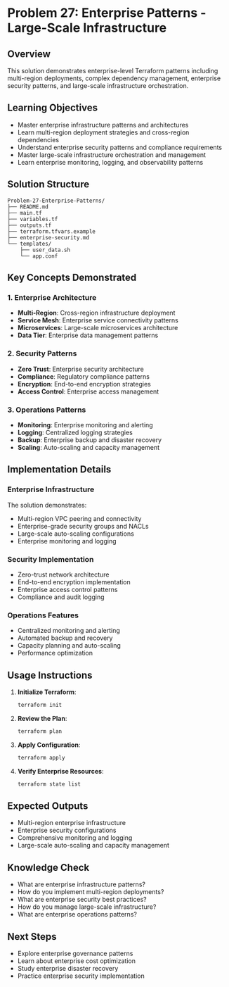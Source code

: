 # Problem 27: Enterprise Patterns - Large-Scale Infrastructure

## Overview
This solution demonstrates enterprise-level Terraform patterns including multi-region deployments, complex dependency management, enterprise security patterns, and large-scale infrastructure orchestration.

## Learning Objectives
- Master enterprise infrastructure patterns and architectures
- Learn multi-region deployment strategies and cross-region dependencies
- Understand enterprise security patterns and compliance requirements
- Master large-scale infrastructure orchestration and management
- Learn enterprise monitoring, logging, and observability patterns

## Solution Structure
```
Problem-27-Enterprise-Patterns/
├── README.md
├── main.tf
├── variables.tf
├── outputs.tf
├── terraform.tfvars.example
├── enterprise-security.md
└── templates/
    ├── user_data.sh
    └── app.conf
```

## Key Concepts Demonstrated

### 1. Enterprise Architecture
- **Multi-Region**: Cross-region infrastructure deployment
- **Service Mesh**: Enterprise service connectivity patterns
- **Microservices**: Large-scale microservices architecture
- **Data Tier**: Enterprise data management patterns

### 2. Security Patterns
- **Zero Trust**: Enterprise security architecture
- **Compliance**: Regulatory compliance patterns
- **Encryption**: End-to-end encryption strategies
- **Access Control**: Enterprise access management

### 3. Operations Patterns
- **Monitoring**: Enterprise monitoring and alerting
- **Logging**: Centralized logging strategies
- **Backup**: Enterprise backup and disaster recovery
- **Scaling**: Auto-scaling and capacity management

## Implementation Details

### Enterprise Infrastructure
The solution demonstrates:
- Multi-region VPC peering and connectivity
- Enterprise-grade security groups and NACLs
- Large-scale auto-scaling configurations
- Enterprise monitoring and logging

### Security Implementation
- Zero-trust network architecture
- End-to-end encryption implementation
- Enterprise access control patterns
- Compliance and audit logging

### Operations Features
- Centralized monitoring and alerting
- Automated backup and recovery
- Capacity planning and auto-scaling
- Performance optimization

## Usage Instructions

1. **Initialize Terraform**:
   ```bash
   terraform init
   ```

2. **Review the Plan**:
   ```bash
   terraform plan
   ```

3. **Apply Configuration**:
   ```bash
   terraform apply
   ```

4. **Verify Enterprise Resources**:
   ```bash
   terraform state list
   ```

## Expected Outputs
- Multi-region enterprise infrastructure
- Enterprise security configurations
- Comprehensive monitoring and logging
- Large-scale auto-scaling and capacity management

## Knowledge Check
- What are enterprise infrastructure patterns?
- How do you implement multi-region deployments?
- What are enterprise security best practices?
- How do you manage large-scale infrastructure?
- What are enterprise operations patterns?

## Next Steps
- Explore enterprise governance patterns
- Learn about enterprise cost optimization
- Study enterprise disaster recovery
- Practice enterprise security implementation
